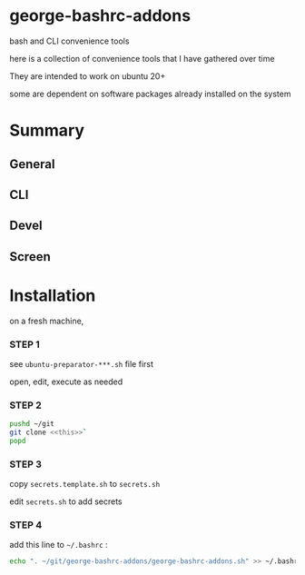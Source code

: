 # george-bashrc-addons
bash and CLI convenience tools

here is a collection of convenience tools that I have gathered over time

They are intended to work on ubuntu 20+

some are dependent on software packages already installed on the system 

# Summary

## General 

## CLI

## Devel

## Screen

# Installation

on a fresh machine,

### STEP 1

see `ubuntu-preparator-***.sh` file first

open, edit, execute as needed 

### STEP 2

```bash 
pushd ~/git
git clone <<this>>` 
popd
```

### STEP 3

copy `secrets.template.sh` to `secrets.sh` 

edit `secrets.sh` to add secrets

### STEP 4


add this line to `~/.bashrc` :

```bash
echo ". ~/git/george-bashrc-addons/george-bashrc-addons.sh" >> ~/.bashrc 
```
